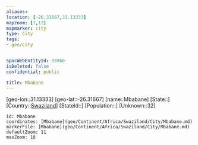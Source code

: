 ```yaml
---
aliases: 
location: [-26.31667,31.13333]
mapzoom: [7,12] 
mapmarker: city 
type: City
tags:
- geo/City


SpocWebEntityId: 35960
isDeleted: false
confidential: public

title: Mbabane
---
```

[geo-lon::31.13333]
[geo-lat::-26.31667]
[name::Mbabane]
[State::]
[Country::[Swaziland](geo/Continent/Africa/Swaziland.md)]
[StateId::]
[Population::]
[Unknown::32]


```leaflet
id: Mbabane
coordinates: [Mbabane](geo/Continent/Africa/Swaziland/City/Mbabane.md)
markerFile: [Mbabane](geo/Continent/Africa/Swaziland/City/Mbabane.md)
defaultZoom: 11 
maxZoom: 18
```


